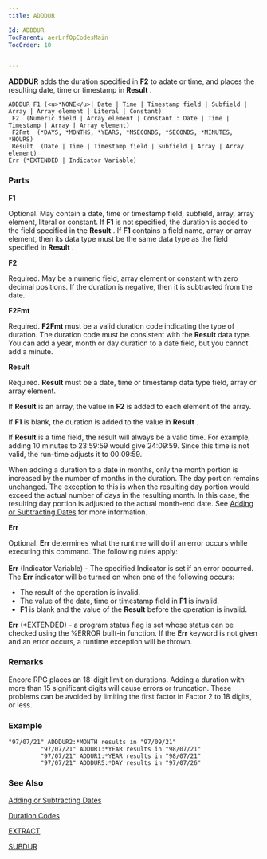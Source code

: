 ```yaml
---
title: ADDDUR

Id: ADDDUR
TocParent: aerLrfOpCodesMain
TocOrder: 10


---
```


**ADDDUR** adds the duration specified in **F2** to adate or time, and places the resulting date, time or timestamp in **Result** . 

```
ADDDUR F1 (<u>*NONE</u>| Date | Time | Timestamp field | Subfield | Array | Array element | Literal | Constant)
 F2  (Numeric field | Array element | Constant : Date | Time | Timestamp | Array | Array element)
 F2Fmt  (*DAYS, *MONTHS, *YEARS, *MSECONDS, *SECONDS, *MINUTES, *HOURS)
 Result  (Date | Time | Timestamp field | Subfield | Array | Array element) 
Err (*EXTENDED | Indicator Variable)
```

### Parts


**F1** 

Optional. May contain a date, time or timestamp field, subfield, array, array element, literal or constant. If **F1** is not specified, the duration is added to the field specified in the **Result** . If **F1** contains a field name, array or array element, then its data type must be the same data type as the field specified in **Result** .


**F2** 

Required. May be a numeric field, array element or constant with zero decimal positions. If the duration is negative, then it is subtracted from the date.


**F2Fmt** 

Required. **F2Fmt** must be a valid duration code indicating the type of duration. The duration code must be consistent with the **Result** data type. You can add a year, month or day duration to a date field, but you cannot add a minute.


**Result** 

Required. **Result** must be a date, time or timestamp data type field, array or array element.

If **Result** is an array, the value in **F2** is added to each element of the array.

If **F1** is blank, the duration is added to the value in **Result** . 

If **Result** is a time field, the result will always be a valid time. For example, adding 10 minutes to 23:59:59 would give 24:09:59. Since this time is not valid, the run-time adjusts it to 00:09:59. 

When adding a duration to a date in months, only the month portion is increased by the number of months in the duration. The day portion remains unchanged. The exception to this is when the resulting day portion would exceed the actual number of days in the resulting month. In this case, the resulting day portion is adjusted to the actual month-end date. See [Adding or Subtracting Dates](Adding_or_Subtracting_Dates.html) for more information.


**Err** 

Optional. **Err** determines what the runtime will do if an error occurs while executing this command. The following rules apply:<br /><br /> **Err** (Indicator Variable) - The specified Indicator is set if an error occurred. The **Err** indicator will be turned on when one of the following occurs: 

- The result of the operation is invalid.
- The value of the date, time or timestamp field in **F1**  is invalid.
- **F1**  is blank and the value of the **Result**  before the operation is invalid.

**Err**  (*EXTENDED) - a program status flag is set whose status can be checked using the %ERROR built-in function. If the **Err**  keyword is not given and an error occurs,
                        a runtime exception will be thrown.



### Remarks
Encore RPG places an 18-digit limit on durations. Adding a duration with more than 15 significant digits will cause errors or truncation. These problems can be avoided by limiting the first factor in Factor 2 to 18 digits, or less.

### Example

```
"97/07/21" ADDDUR2:*MONTH results in "97/09/21"
         "97/07/21" ADDUR1:*YEAR results in "98/07/21"
         "97/07/21" ADDUR1:*YEAR results in "98/07/21"
         "97/07/21" ADDDUR5:*DAY results in "97/07/26"
```

### See Also
[Adding or Subtracting Dates](Adding_or_Subtracting_Dates.html)

[Duration Codes](Duration_Codes.html)

[EXTRACT](EXTRACT.html)

[SUBDUR](SUBDUR.html) 
